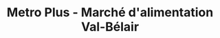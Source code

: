 ---
title: "Metro Plus - Marché d'alimentation Val-Bélair"
url: /quebec/metro-plus-marche-dalimentation-val-belair/
shop: supermarket
---